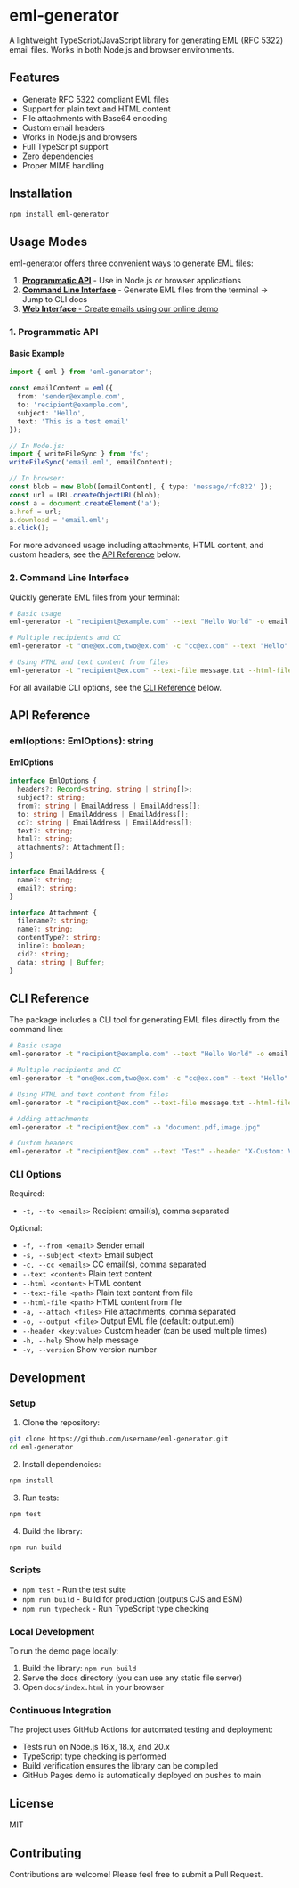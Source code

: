 # eml-generator

A lightweight TypeScript/JavaScript library for generating EML (RFC 5322) email files. Works in both Node.js and browser environments.

## Features

- Generate RFC 5322 compliant EML files
- Support for plain text and HTML content
- File attachments with Base64 encoding
- Custom email headers
- Works in Node.js and browsers
- Full TypeScript support
- Zero dependencies
- Proper MIME handling

## Installation

```bash
npm install eml-generator
```

## Usage Modes

eml-generator offers three convenient ways to generate EML files:

1. [**Programmatic API**](#programmatic-api) - Use in Node.js or browser applications
2. [**Command Line Interface**](#cli-reference) - Generate EML files from the terminal → Jump to CLI docs
3. [**Web Interface** - Create emails using our online demo](https://fochlac.github.io/eml-generator/docs/index.html)

### 1. Programmatic API

#### Basic Example
```typescript
import { eml } from 'eml-generator';

const emailContent = eml({
  from: 'sender@example.com',
  to: 'recipient@example.com',
  subject: 'Hello',
  text: 'This is a test email'
});

// In Node.js:
import { writeFileSync } from 'fs';
writeFileSync('email.eml', emailContent);

// In browser:
const blob = new Blob([emailContent], { type: 'message/rfc822' });
const url = URL.createObjectURL(blob);
const a = document.createElement('a');
a.href = url;
a.download = 'email.eml';
a.click();
```

For more advanced usage including attachments, HTML content, and custom headers, see the [API Reference](#api-reference) below.

### 2. Command Line Interface

Quickly generate EML files from your terminal:

```bash
# Basic usage
eml-generator -t "recipient@example.com" --text "Hello World" -o email.eml

# Multiple recipients and CC
eml-generator -t "one@ex.com,two@ex.com" -c "cc@ex.com" --text "Hello"

# Using HTML and text content from files
eml-generator -t "recipient@ex.com" --text-file message.txt --html-file message.html
```

For all available CLI options, see the [CLI Reference](#cli-reference) below.

## API Reference

### eml(options: EmlOptions): string

#### EmlOptions

```typescript
interface EmlOptions {
  headers?: Record<string, string | string[]>;
  subject?: string;
  from?: string | EmailAddress | EmailAddress[];
  to: string | EmailAddress | EmailAddress[];
  cc?: string | EmailAddress | EmailAddress[];
  text?: string;
  html?: string;
  attachments?: Attachment[];
}

interface EmailAddress {
  name?: string;
  email?: string;
}

interface Attachment {
  filename?: string;
  name?: string;
  contentType?: string;
  inline?: boolean;
  cid?: string;
  data: string | Buffer;
}
```

## CLI Reference

The package includes a CLI tool for generating EML files directly from the command line:

```bash
# Basic usage
eml-generator -t "recipient@example.com" --text "Hello World" -o email.eml

# Multiple recipients and CC
eml-generator -t "one@ex.com,two@ex.com" -c "cc@ex.com" --text "Hello"

# Using HTML and text content from files
eml-generator -t "recipient@ex.com" --text-file message.txt --html-file message.html

# Adding attachments
eml-generator -t "recipient@ex.com" -a "document.pdf,image.jpg"

# Custom headers
eml-generator -t "recipient@ex.com" --text "Test" --header "X-Custom: Value"
```

### CLI Options

Required:
  - `-t, --to <emails>`      Recipient email(s), comma separated

Optional:
  - `-f, --from <email>`     Sender email
  - `-s, --subject <text>`   Email subject
  - `-c, --cc <emails>`      CC email(s), comma separated
  - `--text <content>`       Plain text content
  - `--html <content>`       HTML content
  - `--text-file <path>`     Plain text content from file
  - `--html-file <path>`     HTML content from file
  - `-a, --attach <files>`   File attachments, comma separated
  - `-o, --output <file>`    Output EML file (default: output.eml)
  - `--header <key:value>`   Custom header (can be used multiple times)
  - `-h, --help`            Show help message
  - `-v, --version`         Show version number

## Development

### Setup

1. Clone the repository:
```bash
git clone https://github.com/username/eml-generator.git
cd eml-generator
```

2. Install dependencies:
```bash
npm install
```

3. Run tests:
```bash
npm test
```

4. Build the library:
```bash
npm run build
```

### Scripts

- `npm test` - Run the test suite
- `npm run build` - Build for production (outputs CJS and ESM)
- `npm run typecheck` - Run TypeScript type checking

### Local Development

To run the demo page locally:

1. Build the library: `npm run build`
2. Serve the docs directory (you can use any static file server)
3. Open `docs/index.html` in your browser

### Continuous Integration

The project uses GitHub Actions for automated testing and deployment:

- Tests run on Node.js 16.x, 18.x, and 20.x
- TypeScript type checking is performed
- Build verification ensures the library can be compiled
- GitHub Pages demo is automatically deployed on pushes to main

## License

MIT

## Contributing

Contributions are welcome! Please feel free to submit a Pull Request.